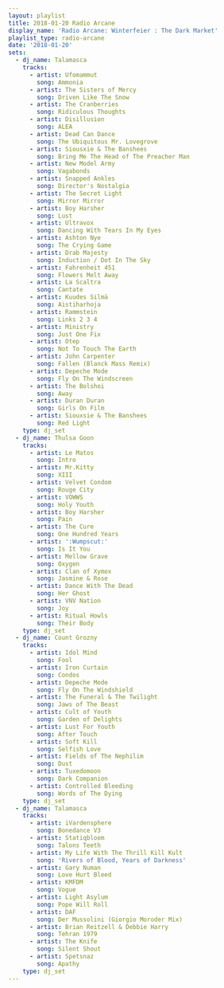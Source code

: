 ```yaml
---
layout: playlist
title: 2018-01-20 Radio Arcane
display_name: 'Radio Arcane: Winterfeier : The Dark Market'
playlist_type: radio-arcane
date: '2018-01-20'
sets:
  - dj_name: Talamasca
    tracks:
      - artist: Ufomammut
        song: Ammonia
      - artist: The Sisters of Mercy
        song: Driven Like The Snow
      - artist: The Cranberries
        song: Ridiculous Thoughts
      - artist: Disillusion
        song: ALEA
      - artist: Dead Can Dance
        song: The Ubiquitous Mr. Lovegrove
      - artist: Siousxie & The Banshees
        song: Bring Me The Head of The Preacher Man
      - artist: New Model Army
        song: Vagabonds
      - artist: Snapped Ankles
        song: Director's Nostalgia
      - artist: The Secret Light
        song: Mirror Mirror
      - artist: Boy Harsher
        song: Lust
      - artist: Ultravox
        song: Dancing With Tears In My Eyes
      - artist: Ashton Nye
        song: The Crying Game
      - artist: Drab Majesty
        song: Induction / Dot In The Sky
      - artist: Fahrenheit 451
        song: Flowers Melt Away
      - artist: La Scaltra
        song: Cantate
      - artist: Kuudes Silmä
        song: Aistiharhoja
      - artist: Rammstein
        song: Links 2 3 4
      - artist: Ministry
        song: Just One Fix
      - artist: Otep
        song: Not To Touch The Earth
      - artist: John Carpenter
        song: Fallen (Blanck Mass Remix)
      - artist: Depeche Mode
        song: Fly On The Windscreen
      - artist: The Bolshoi
        song: Away
      - artist: Duran Duran
        song: Girls On Film
      - artist: Siouxsie & The Banshees
        song: Red Light
    type: dj_set
  - dj_name: Thulsa Goon
    tracks:
      - artist: Le Matos
        song: Intro
      - artist: Mr.Kitty
        song: XIII
      - artist: Velvet Condom
        song: Rouge City
      - artist: VOWWS
        song: Holy Youth
      - artist: Boy Harsher
        song: Pain
      - artist: The Cure
        song: One Hundred Years
      - artist: ':Wumpscut:'
        song: Is It You
      - artist: Mellow Grave
        song: Oxygen
      - artist: Clan of Xymox
        song: Jasmine & Rose
      - artist: Dance With The Dead
        song: Her Ghost
      - artist: VNV Nation
        song: Joy
      - artist: Ritual Howls
        song: Their Body
    type: dj_set
  - dj_name: Count Grozny
    tracks:
      - artist: Idol Mind
        song: Fool
      - artist: Iron Curtain
        song: Condos
      - artist: Depeche Mode
        song: Fly On The Windshield
      - artist: The Funeral & The Twilight
        song: Jaws of The Beast
      - artist: Cult of Youth
        song: Garden of Delights
      - artist: Lust For Youth
        song: After Touch
      - artist: Soft Kill
        song: Selfish Love
      - artist: Fields of The Nephilim
        song: Dust
      - artist: Tuxedomoon
        song: Dark Companion
      - artist: Controlled Bleeding
        song: Words of The Dying
    type: dj_set
  - dj_name: Talamasca
    tracks:
      - artist: iVardensphere
        song: Bonedance V3
      - artist: Statiqbloom
        song: Talons Teeth
      - artist: My Life With The Thrill Kill Kult
        song: 'Rivers of Blood, Years of Darkness'
      - artist: Gary Numan
        song: Love Hurt Bleed
      - artist: KMFDM
        song: Vogue
      - artist: Light Asylum
        song: Pope Will Roll
      - artist: DAF
        song: Der Mussolini (Giorgio Moroder Mix)
      - artist: Brian Reitzell & Debbie Harry
        song: Tehran 1979
      - artist: The Knife
        song: Silent Shout
      - artist: Spetsnaz
        song: Apathy
    type: dj_set
---
```


